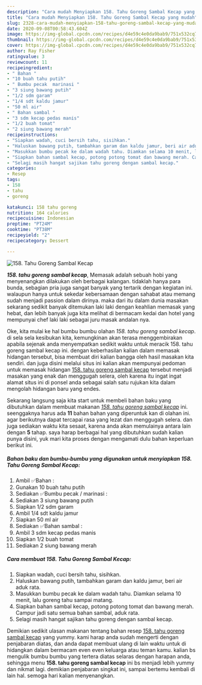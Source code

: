```yaml
---
description: "Cara mudah Menyiapkan 158. Tahu Goreng Sambal Kecap yang mudah"
title: "Cara mudah Menyiapkan 158. Tahu Goreng Sambal Kecap yang mudah"
slug: 2328-cara-mudah-menyiapkan-158-tahu-goreng-sambal-kecap-yang-mudah
date: 2020-09-08T00:58:43.604Z
image: https://img-global.cpcdn.com/recipes/d4e59c4e0da9bab9/751x532cq70/158-tahu-goreng-sambal-kecap-foto-resep-utama.jpg
thumbnail: https://img-global.cpcdn.com/recipes/d4e59c4e0da9bab9/751x532cq70/158-tahu-goreng-sambal-kecap-foto-resep-utama.jpg
cover: https://img-global.cpcdn.com/recipes/d4e59c4e0da9bab9/751x532cq70/158-tahu-goreng-sambal-kecap-foto-resep-utama.jpg
author: Ray Fisher
ratingvalue: 3
reviewcount: 11
recipeingredient:
- " Bahan "
- "10 buah tahu putih"
- " Bumbu pecak  marinasi "
- "3 siung bawang putih"
- "1/2 sdm garam"
- "1/4 sdt kaldu jamur"
- "50 ml air"
- " Bahan sambal "
- "3 sdm kecap pedas manis"
- "1/2 buah tomat"
- "2 siung bawang merah"
recipeinstructions:
- "Siapkan wadah, cuci bersih tahu, sisihkan."
- "Haluskan bawang putih, tambahkan garam dan kaldu jamur, beri air aduk rata."
- "Masukkan bumbu pecak ke dalam wadah tahu. Diamkan selama 10 menit, lalu goreng tahu sampai matang."
- "Siapkan bahan sambal kecap, potong potong tomat dan bawang merah. Campur jadi satu semua bahan sambal, aduk rata."
- "Selagi masih hangat sajikan tahu goreng dengan sambal kecap."
categories:
- Resep
tags:
- 158
- tahu
- goreng

katakunci: 158 tahu goreng 
nutrition: 164 calories
recipecuisine: Indonesian
preptime: "PT24M"
cooktime: "PT38M"
recipeyield: "2"
recipecategory: Dessert

---
```



![158. Tahu Goreng Sambal Kecap](https://img-global.cpcdn.com/recipes/d4e59c4e0da9bab9/751x532cq70/158-tahu-goreng-sambal-kecap-foto-resep-utama.jpg)

<b><i>158. tahu goreng sambal kecap</i></b>, Memasak adalah sebuah hobi yang menyenangkan dilakukan oleh berbagai kalangan. tidaklah hanya para bunda, sebagian pria juga sangat banyak yang tertarik dengan kegiatan ini. walaupun hanya untuk sekedar kebersamaan dengan sahabat atau memang sudah menjadi passion dalam dirinya. maka dari itu dalam dunia masakan sekarang sedikit banyak ditemukan laki laki dengan keahlian memasak yang hebat, dan lebih banyak juga kita melihat di bermacam kedai dan hotel yang mempunyai chef laki laki sebagai juru masak andalan nya.



Oke, kita mulai ke hal bumbu bumbu olahan <i>158. tahu goreng sambal kecap</i>. di sela sela kesibukan kita, kemungkinan akan terasa menggembirakan apabila sejenak anda menyempatkan sedikit waktu untuk meracik 158. tahu goreng sambal kecap ini. dengan keberhasilan kalian dalam memasak hidangan tersebut, bisa membuat diri kalian bangga oleh hasil masakan kita sendiri. dan juga disini melalui situs ini kalian akan mempunyai pedoman untuk memasak hidangan <u>158. tahu goreng sambal kecap</u> tersebut menjadi masakan yang enak dan menggugah selera, oleh karena itu ingat ingat alamat situs ini di ponsel anda sebagai salah satu rujukan kita dalam mengolah hidangan baru yang endes.


Sekarang langsung saja kita start untuk membeli bahan baku yang dibutuhkan dalam membuat makanan <u><i>158. tahu goreng sambal kecap</i></u> ini. seenggaknya harus ada <b>11</b> bahan bahan yang diperuntuk kan di olahan ini. agar berikutnya dapat tercapai rasa yang lezat dan menggugah selera. dan juga sediakan waktu kita sesaat, karena anda akan memulainya antara lain dengan <b>5</b> tahap. saya harap berbagai hal yang dibutuhkan sudah kalian punya disini, yuk mari kita proses dengan mengamati dulu bahan keperluan berikut ini.

<!--inarticleads1-->

##### Bahan baku dan bumbu-bumbu yang digunakan untuk menyiapkan 158. Tahu Goreng Sambal Kecap:

1. Ambil  ✅Bahan :
1. Gunakan 10 buah tahu putih
1. Sediakan  ✅Bumbu pecak / marinasi :
1. Sediakan 3 siung bawang putih
1. Siapkan 1/2 sdm garam
1. Ambil 1/4 sdt kaldu jamur
1. Siapkan 50 ml air
1. Sediakan  ✅Bahan sambal :
1. Ambil 3 sdm kecap pedas manis
1. Siapkan 1/2 buah tomat
1. Sediakan 2 siung bawang merah




<!--inarticleads2-->

##### Cara membuat 158. Tahu Goreng Sambal Kecap:

1. Siapkan wadah, cuci bersih tahu, sisihkan.
1. Haluskan bawang putih, tambahkan garam dan kaldu jamur, beri air aduk rata.
1. Masukkan bumbu pecak ke dalam wadah tahu. Diamkan selama 10 menit, lalu goreng tahu sampai matang.
1. Siapkan bahan sambal kecap, potong potong tomat dan bawang merah. Campur jadi satu semua bahan sambal, aduk rata.
1. Selagi masih hangat sajikan tahu goreng dengan sambal kecap.




Demikian sedikit ulasan makanan tentang bahan resep <u>158. tahu goreng sambal kecap</u> yang yummy. kami harap anda sudah mengerti dengan penjabaran diatas, dan anda dapat membuat ulang di lain waktu untuk di hidangkan dalam bermacam even even keluarga atau teman kamu. kalian bs mengulik bumbu bumbu yang tertera diatas selaras dengan harapan anda, sehingga menu <b>158. tahu goreng sambal kecap</b> ini bs menjadi lebih yummy dan nikmat lagi. demikian penjabaran singkat ini, sampai bertemu kembali di lain hal. semoga hari kalian menyenangkan.

